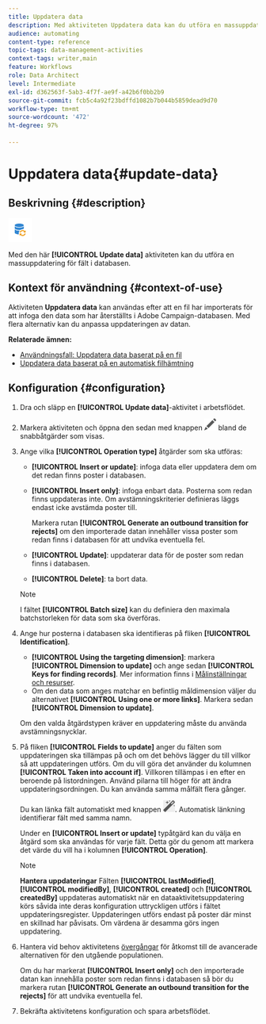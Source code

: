 ```yaml
---
title: Uppdatera data
description: Med aktiviteten Uppdatera data kan du utföra en massuppdatering för fält i databasen.
audience: automating
content-type: reference
topic-tags: data-management-activities
context-tags: writer,main
feature: Workflows
role: Data Architect
level: Intermediate
exl-id: d362563f-5ab3-4f7f-ae9f-a42b6f0bb2b9
source-git-commit: fcb5c4a92f23bdffd1082b7b044b5859dead9d70
workflow-type: tm+mt
source-wordcount: '472'
ht-degree: 97%

---
```


# Uppdatera data{#update-data}

## Beskrivning {#description}

![](assets/data_update.png)

Med den här **[!UICONTROL Update data]** aktiviteten kan du utföra en massuppdatering för fält i databasen.

## Kontext för användning {#context-of-use}

Aktiviteten **Uppdatera data** kan användas efter att en fil har importerats för att infoga den data som har återställts i Adobe Campaign-databasen. Med flera alternativ kan du anpassa uppdateringen av datan.

**Relaterade ämnen:**

* [Användningsfall: Uppdatera data baserat på en fil](../../automating/using/update-database-file.md)
* [Uppdatera data baserat på en automatisk filhämtning](../../automating/using/update-data-automatic-download.md)

## Konfiguration {#configuration}

1. Dra och släpp en **[!UICONTROL Update data]**-aktivitet i arbetsflödet.
1. Markera aktiviteten och öppna den sedan med knappen ![](assets/edit_darkgrey-24px.png) bland de snabbåtgärder som visas.
1. Ange vilka **[!UICONTROL Operation type]** åtgärder som ska utföras:

   * **[!UICONTROL Insert or update]**: infoga data eller uppdatera dem om det redan finns poster i databasen.
   * **[!UICONTROL Insert only]**: infoga enbart data. Posterna som redan finns uppdateras inte. Om avstämningskriterier definieras läggs endast icke avstämda poster till.

     Markera rutan **[!UICONTROL Generate an outbound transition for rejects]** om den importerade datan innehåller vissa poster som redan finns i databasen för att undvika eventuella fel.

   * **[!UICONTROL Update]**: uppdaterar data för de poster som redan finns i databasen.
   * **[!UICONTROL Delete]**: ta bort data.

   >[!NOTE]
   >
   >I fältet **[!UICONTROL Batch size]** kan du definiera den maximala batchstorleken för data som ska överföras.

1. Ange hur posterna i databasen ska identifieras på fliken **[!UICONTROL Identification]**.

   * **[!UICONTROL Using the targeting dimension]**: markera **[!UICONTROL Dimension to update]** och ange sedan **[!UICONTROL Keys for finding records]**. Mer information finns i [Målinställningar och resurser](../../automating/using/query.md#targeting-dimensions-and-resources).
   * Om den data som anges matchar en befintlig måldimension väljer du alternativet **[!UICONTROL Using one or more links]**. Markera sedan **[!UICONTROL Dimension to update]**.

   Om den valda åtgärdstypen kräver en uppdatering måste du använda avstämningsnycklar.

1. På fliken **[!UICONTROL Fields to update]** anger du fälten som uppdateringen ska tillämpas på och om det behövs lägger du till villkor så att uppdateringen utförs. Om du vill göra det använder du kolumnen **[!UICONTROL Taken into account if]**. Villkoren tillämpas i en efter en beroende på listordningen. Använd pilarna till höger för att ändra uppdateringsordningen. Du kan använda samma målfält flera gånger.

   Du kan länka fält automatiskt med knappen ![](assets/wkf_magic_wand-24px.png). Automatisk länkning identifierar fält med samma namn.

   Under en **[!UICONTROL Insert or update]** typåtgärd kan du välja en åtgärd som ska användas för varje fält. Detta gör du genom att markera det värde du vill ha i kolumnen **[!UICONTROL Operation]**.

   >[!NOTE]
   >
   >**Hantera uppdateringar** Fälten **[!UICONTROL lastModified]**, **[!UICONTROL modifiedBy]**, **[!UICONTROL created]** och **[!UICONTROL createdBy]** uppdateras automatiskt när en dataaktivitetsuppdatering körs såvida inte deras konfiguration uttryckligen utförs i fältet uppdateringsregister. Uppdateringen utförs endast på poster där minst en skillnad har påvisats. Om värdena är desamma görs ingen uppdatering.

1. Hantera vid behov aktivitetens [övergångar](../../automating/using/activity-properties.md) för åtkomst till de avancerade alternativen för den utgående populationen.

   Om du har markerat **[!UICONTROL Insert only]** och den importerade datan kan innehålla poster som redan finns i databasen så bör du markera rutan **[!UICONTROL Generate an outbound transition for the rejects]** för att undvika eventuella fel.

1. Bekräfta aktivitetens konfiguration och spara arbetsflödet.
